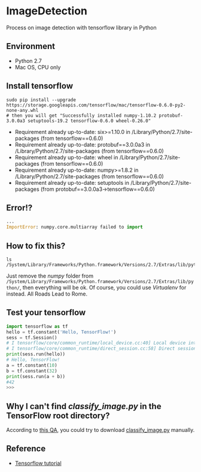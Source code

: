# ImageDetection
Process on image detection with tensorflow library in Python

## Environment 
- Python 2.7
- Mac OS, CPU only
 
## Install tensorflow 

```shell
sudo pip install --upgrade https://storage.googleapis.com/tensorflow/mac/tensorflow-0.6.0-py2-none-any.whl
# then you will get "Successfully installed numpy-1.10.2 protobuf-3.0.0a3 setuptools-19.2 tensorflow-0.6.0 wheel-0.26.0"
```
- Requirement already up-to-date: six>=1.10.0 in /Library/Python/2.7/site-packages (from tensorflow==0.6.0)
- Requirement already up-to-date: protobuf==3.0.0a3 in /Library/Python/2.7/site-packages (from tensorflow==0.6.0)
- Requirement already up-to-date: wheel in /Library/Python/2.7/site-packages (from tensorflow==0.6.0)
- Requirement already up-to-date: numpy>=1.8.2 in /Library/Python/2.7/site-packages (from tensorflow==0.6.0)
- Requirement already up-to-date: setuptools in /Library/Python/2.7/site-packages (from protobuf==3.0.0a3->tensorflow==0.6.0)

## Error!?
```python
...
ImportError: numpy.core.multiarray failed to import
```
## How to fix this?
```shell
ls /System/Library/Frameworks/Python.framework/Versions/2.7/Extras/lib/python/
```
Just remove the *numpy* folder from `/System/Library/Frameworks/Python.framework/Versions/2.7/Extras/lib/python/`, then everything will be ok. Of course, you could use *Virtualenv* for instead. All Roads Lead to Rome.

## Test your tensorflow
```python
import tensorflow as tf
hello = tf.constant('Hello, TensorFlow!')
sess = tf.Session()
# I tensorflow/core/common_runtime/local_device.cc:40] Local device intra op parallelism threads: 8
# I tensorflow/core/common_runtime/direct_session.cc:58] Direct session inter op parallelism thread
print(sess.run(hello))
# Hello, TensorFlow!
a = tf.constant(10)
b = tf.constant(32)
print(sess.run(a + b))
#42
>>>

```

## Why I can't find *classify_image.py* in the TensorFlow root directory?

According to [this QA](http://stackoverflow.com/questions/34170610/tensorflow-image-recognition-tutorial-seemingly-out-of-date/34171696), you could try to download [classify_image.py](https://github.com/tensorflow/tensorflow/blob/master/tensorflow/models/image/imagenet/classify_image.py) manually.

## Reference
- [Tensorflow tutorial](https://www.tensorflow.org)
